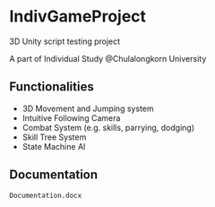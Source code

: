 # IndivGameProject
3D Unity script testing project

A part of Individual Study @Chulalongkorn University
## Functionalities
* 3D Movement and Jumping system
* Intuitive Following Camera
* Combat System (e.g. skills, parrying, dodging)
* Skill Tree System
* State Machine AI
## Documentation
```
Documentation.docx
```
